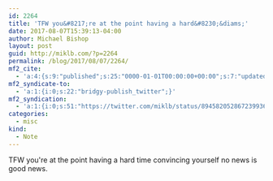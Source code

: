 ```yaml
---
id: 2264
title: 'TFW you&#8217;re at the point having a hard&#8230;&diams;'
date: 2017-08-07T15:39:13-04:00
author: Michael Bishop
layout: post
guid: http://miklb.com/?p=2264
permalink: /blog/2017/08/07/2264/
mf2_cite:
  - 'a:4:{s:9:"published";s:25:"0000-01-01T00:00:00+00:00";s:7:"updated";s:25:"0000-01-01T00:00:00+00:00";s:8:"category";a:1:{i:0;s:0:"";}s:6:"author";a:0:{}}'
mf2_syndicate-to:
  - 'a:1:{i:0;s:22:"bridgy-publish_twitter";}'
mf2_syndication:
  - 'a:1:{i:0;s:51:"https://twitter.com/miklb/status/894582052867239936";}'
categories:
  - misc
kind:
  - Note
---
```

TFW you're at the point having a hard time convincing yourself no news is good news.